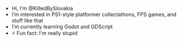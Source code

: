 - Hi, I’m @KilledBySlovakia
- I’m interested in PS1-style platformer collectathons, FPS games, and stuff like that
- I’m currently learning Godot and GDScript 
- ⚡ Fun fact: I'm really stupid

<!---
KilledBySlovakia/KilledBySlovakia is a special repository because its `README.md` (this file) appears on your GitHub profile.
You can click the Preview link to take a look at your changes.
--->

